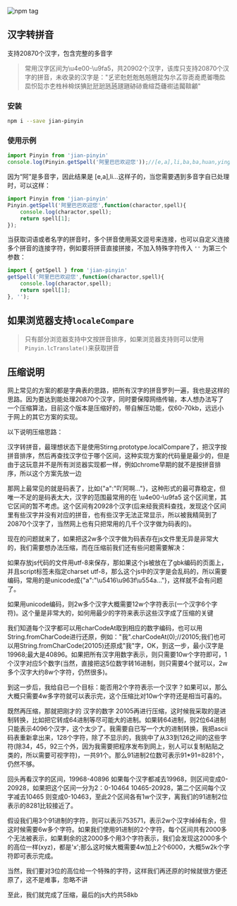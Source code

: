 ![npm tag](https://img.shields.io/npm/v/jian-pinyin.svg)

## 汉字转拼音
支持20870个汉字，包含完整的多音字

> 常用汉字区间为\u4e00-\u9fa5，共20902个汉字，该库只支持20870个汉字的拼音，未收录的汉字是："乥乲兙兛兝兞兡兣兺匁厼叾哛唜唟喸嗧囕夞巼怾旕朩朰栍桛椧烪猠瓧瓩瓰瓱瓲瓼甅硛硳穒縇莻虄襨迲闏鞥龥"

### 安装

```sh
npm i --save jian-pinyin
```

### 使用示例
```js
import Pinyin from 'jian-pinyin'
console.log(Pinyin.getSpell('阿里巴巴欢迎您'));//[e,a],li,ba,ba,huan,ying,nin
```

因为“阿”是多音字，因此结果是 [e,a],li...这样子的，当您需要遇到多音字自已处理时，可以这样：

```js
import Pinyin from 'jian-pinyin'
Pinyin.getSpell('阿里巴巴欢迎您',function(charactor,spell){
    console.log(charactor,spell);
    return spell[1];
});
```

当获取词语或者名字的拼音时，多个拼音使用英文逗号来连接，也可以自定义连接多个拼音的连接字符，例如要将拼音直接拼接，不加入特殊字符传入 `''` 为第三个参数：

```js
import { getSpell } from 'jian-pinyin'
getSpell('阿里巴巴欢迎您',function(charactor,spell){
    console.log(charactor,spell);
    return spell[1];
}, '');
```

## 如果浏览器支持`localeCompare`
> 只有部分浏览器支持中文按拼音排序，如果浏览器支持则可以使用`Pinyin.lcTranslate()`来获取拼音

## 压缩说明
网上常见的方案的都是字典表的思路，把所有汉字的拼音罗列一遍，我也是这样的思路。因为要达到能处理20870个汉字，同时要保障网络传输，本人想办法写了一个压缩算法，目前这个版本是压缩好的，带自解压功能，仅60-70kb，远远小于网上的其它方案的实现。

以下说明压缩思路：

汉字转拼音，最理想状态下是使用Stirng.prototype.localCompare了，把汉字按拼音排序，然后再查找汉字位于哪个区间，这种实现方案的代码量是最少的，但是由于这玩意并不是所有浏览器实现都一样，例如chrome早期的就不是按拼音排序，所以这个方案先放一边



那网上最常见的就是码表了，比如{"a":"吖阿啊..."}，这种形式的最可靠稳定，但唯一不足的是码表太大，汉字的范围最常用的在 \u4e00-\u9fa5 这个区间里，其它区间的暂不考虑。这个区间有20928个汉字(后来经我资料查找，发现这个区间里有些汉字并没有对应的拼音，也有些汉字无法正常显示，所以被我精简到了20870个汉字了，当然网上也有只把常用的几千个汉字做为码表的)。



现在的问题就来了，如果把这2w多个汉字做为码表存在js文件里无异是非常大的，我们需要想办法压缩，而在压缩前我们还有些问题需要解决：



如果存放js代码的文件用utf-8来保存，那如果这个js被放在了gbk编码的页面上，并且script标签未指定charset utf-8，那么这个js中的汉字是会乱码的，所以需要编码，常用的是unicode成{"a":"\u5416\u963f\u554a..."}，这样就不会有问题了。



如果用unicode编码，则2w多个汉字大概需要12w个字符表示(一个汉字6个字符)。这个量是非常大的，如何用最少的字符来表示这些汉字成了压缩的关键



我们知道每个汉字都可以用charCodeAt取到相应的数字编码，也可以用String.fromCharCode进行还原，例如："我".charCodeAt(0);//20105;我们也可以用String.fromCharCode(20105)还原成"我"字，OK，到这一步，最小汉字是19968;最大是40896。如果把所有汉字用数字表示，则只需要10w个字符即可，1个汉字对应5个数字(当然，直接把这5位数字转16进制，则只需要4个就可以，2w多个汉字大约8w个字符，仍然很多)。



到这一步后，我给自已一个目标：能否用2个字符表示一个汉字？如果可以，那么大概只需要4w多字符就可以表示完，这个压缩比对10w个字符还是相当可喜的。



既然再压缩，那就把刚才的 汉字的数字 20105再进行压缩，这时候我采取的是进制转换，比如把它转成64进制等尽可能大的进制。如果转64进制，则2位64进制只能表示4096个汉字，这个太少了。我需要自已写一个大的进制转换，我把ascii码表重新拿出来，128个字符，除了不显示的，我挑中了从33到126之间的这些字符(除34，45，92三个外，因为我需要把程序发布到网上，别人可以复制粘贴之类的，所以需要可视字符)，一共91个。那么91进制2位数可表示91*91=8281个，仍然不够。



回头再看汉字的区间，19968-40896 如果每个汉字都减去19968，则区间变成0-20928，如果把这个区间一分为2：0-10464 10465-20928，第二个区间每个汉字减去10465 则变成0-10463，至此2个区间各有1w个汉字，离我们的91进制2位表示的8281比较接近了。



假设我们用3个91进制的字符，则可以表示753571，表示2w个汉字绰绰有余，但这时候需要6w多个字符。如果我们使用91进制的2个字符，每个区间共有2000多个无法被表示，如果剩余的这2000多个用3个字符表示，我们会发现这2000多个的高位一样(xyz)，都是'x';那么这时候大概需要4w加上2个6000，大概5w2k个字符即可表示完成。



当然，我们要对3位的高位给一个特殊的字符，这样我们再还原的时候就很方便还原了，这不是难事，忽略不讲



至此，我们就完成了压缩，最后的js大约共58kb
